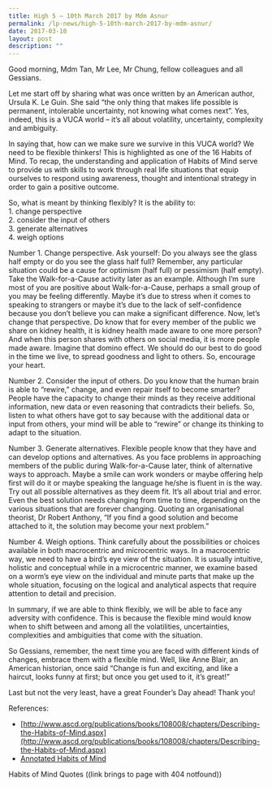 ```yaml
---
title: High 5 – 10th March 2017 by Mdm Asnur
permalink: /lp-news/high-5-10th-march-2017-by-mdm-asnur/
date: 2017-03-10
layout: post
description: ""
---
```

Good morning, Mdm Tan, Mr Lee, Mr Chung, fellow colleagues and all Gessians.

Let me start off by sharing what was once written by an American author, Ursula K. Le Guin. She said “the only thing that makes life possible is permanent, intolerable uncertainty, not knowing what comes next”. Yes, indeed, this is a VUCA world – it’s all about volatility, uncertainty, complexity and ambiguity.

In saying that, how can we make sure we survive in this VUCA world? We need to be flexible thinkers! This is highlighted as one of the 16 Habits of Mind. To recap, the understanding and application of Habits of Mind serve to provide us with skills to work through real life situations that equip ourselves to respond using awareness, thought and intentional strategy in order to gain a positive outcome.

So, what is meant by thinking flexibly? It is the ability to:  
1\. change perspective  
2\. consider the input of others  
3\. generate alternatives  
4\. weigh options

Number 1. Change perspective. Ask yourself: Do you always see the glass half empty or do you see the glass half full? Remember, any particular situation could be a cause for optimism (half full) or pessimism (half empty). Take the Walk-for-a-Cause activity later as an example. Although I’m sure most of you are positive about Walk-for-a-Cause, perhaps a small group of you may be feeling differently. Maybe it’s due to stress when it comes to speaking to strangers or maybe it’s due to the lack of self-confidence because you don’t believe you can make a significant difference. Now, let’s change that perspective. Do know that for every member of the public we share on kidney health, it is kidney health made aware to one more person? And when this person shares with others on social media, it is more people made aware. Imagine that domino effect. We should do our best to do good in the time we live, to spread goodness and light to others. So, encourage your heart.

Number 2. Consider the input of others. Do you know that the human brain is able to “rewire,” change, and even repair itself to become smarter? People have the capacity to change their minds as they receive additional information, new data or even reasoning that contradicts their beliefs. So, listen to what others have got to say because with the additional data or input from others, your mind will be able to “rewire” or change its thinking to adapt to the situation.

Number 3. Generate alternatives. Flexible people know that they have and can develop options and alternatives. As you face problems in approaching members of the public during Walk-for-a-Cause later, think of alternative ways to approach. Maybe a smile can work wonders or maybe offering help first will do it or maybe speaking the language he/she is fluent in is the way. Try out all possible alternatives as they deem fit. It’s all about trial and error. Even the best solution needs changing from time to time, depending on the various situations that are forever changing. Quoting an organisational theorist, Dr Robert Anthony, “If you find a good solution and become attached to it, the solution may become your next problem.”

Number 4. Weigh options. Think carefully about the possibilities or choices available in both macrocentric and microcentric ways. In a macrocentric way, we need to have a bird’s eye view of the situation. It is usually intuitive, holistic and conceptual while in a microcentric manner, we examine based on a worm’s eye view on the individual and minute parts that make up the whole situation, focusing on the logical and analytical aspects that require attention to detail and precision.

In summary, if we are able to think flexibly, we will be able to face any adversity with confidence. This is because the flexible mind would know when to shift between and among all the volatilities, uncertainties, complexities and ambiguities that come with the situation.

So Gessians, remember, the next time you are faced with different kinds of changes, embrace them with a flexible mind. Well, like Anne Blair, an American historian, once said “Change is fun and exciting, and like a haircut, looks funny at first; but once you get used to it, it’s great!”

Last but not the very least, have a great Founder’s Day ahead! Thank you!

References:  
* [http://www.ascd.org/publications/books/108008/chapters/Describing-the-Habits-of-Mind.aspx](http://www.ascd.org/publications/books/108008/chapters/Describing-the-Habits-of-Mind.aspx)
* [Annotated Habits of Mind](/files/Habits_of_Mind.pdf)

Habits of Mind Quotes ((link brings to page with 404 notfound))
